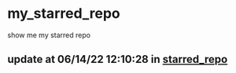 # my_starred_repo
show me my starred repo

update at 06/14/22 12:10:28 in [starred_repo](./index.html)
---

